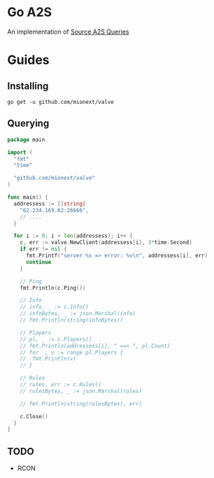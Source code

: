 # Go A2S

An implementation of [Source A2S Queries](https://developer.valvesoftware.com/wiki/Server_queries)

# Guides

## Installing

`go get -u github.com/mionext/valve`

## Querying

```go
package main

import (
  "fmt"
  "time"

  "github.com/mionext/valve"
)

func main() {
  addressess := []string{
    "62.234.169.62:26666",
    // ....
  }

  for i := 0; i < len(addressess); i++ {
    c, err := valve.NewClient(addressess[i], 3*time.Second)
    if err != nil {
      fmt.Printf("server %s => error: %v\n", addressess[i], err)
      continue
    }

    // Ping
    fmt.Println(c.Ping())

    // Info
    // info, _ := c.Info()
    // infoBytes, _ := json.Marshal(info)
    // fmt.Println(string(infoBytes))

    // Players
    // pl, _ := c.Players()
    // fmt.Println(addressess[i], " ==> ", pl.Count)
    // for _, v := range pl.Players {
    // 	fmt.Println(v)
    // }

    // Rules
    // rules, err := c.Rules()
    // rulesBytes, _ := json.Marshal(rules)

    // fmt.Println(string(rulesBytes), err)

    c.Close()
  }
}

```

## TODO

- RCON

